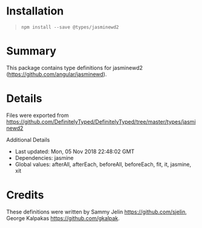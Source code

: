 # Installation> `npm install --save @types/jasminewd2`# SummaryThis package contains type definitions for jasminewd2 (https://github.com/angular/jasminewd).# DetailsFiles were exported from https://github.com/DefinitelyTyped/DefinitelyTyped/tree/master/types/jasminewd2Additional Details * Last updated: Mon, 05 Nov 2018 22:48:02 GMT * Dependencies: jasmine * Global values: afterAll, afterEach, beforeAll, beforeEach, fit, it, jasmine, xit# CreditsThese definitions were written by Sammy Jelin <https://github.com/sjelin>, George Kalpakas <https://github.com/gkalpak>.